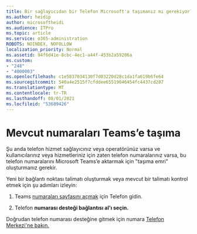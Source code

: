 ```yaml
---
title: Bir sağlayıcıdan bir Telefon Microsoft'a taşımanız mı gerekiyor?
ms.author: heidip
author: microsoftheidi
ms.audience: ITPro
ms.topic: article
ms.service: o365-administration
ROBOTS: NOINDEX, NOFOLLOW
localization_priority: Normal
ms.assetid: 94f6d41e-8cbc-4ec1-a44f-453b2a59206a
ms.custom:
- "248"
- "4000003"
ms.openlocfilehash: c1e5837034130f7d03220d28c1da1fa619b6fe64
ms.sourcegitcommit: 540a4e2515f7cfddee65519046454fc4437cd287
ms.translationtype: MT
ms.contentlocale: tr-TR
ms.lasthandoff: 08/01/2021
ms.locfileid: "53689426"
---
```

# <a name="port-existing-numbers-to-teams"></a>Mevcut numaraları Teams’e taşıma

Şu anda telefon hizmet sağlayıcınız veya operatörünüz varsa ve kullanıcılarınız veya hizmetleriniz için zaten telefon numaralarınız varsa, bu telefon numaralarını Microsoft Teams’e aktarmak için "taşıma emri" oluşturmanız gerekir.  

Yeni bir bağlantı noktası talimatı oluşturmak veya mevcut bir talimatı kontrol etmek için şu adımları izleyin: 

1. Teams [numaraları sayfasını açmak](https://admin.teams.microsoft.com/phone-numbers) için Telefon gidin. 

1. Telefon **numarası desteği bağlantısı al'ı seçin.** 

Doğrudan telefon numarası desteğine gitmek için numara [Telefon Merkezi'ne bakın.](https://pstnsd.powerappsportals.com/)  